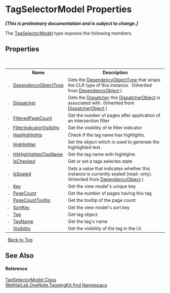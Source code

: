 # TagSelectorModel Properties
 _**\[This is preliminary documentation and is subject to change.\]**_

The <a href="093ecf68-9afb-f529-98a7-c27089162014.md">TagSelectorModel</a> type exposes the following members.


## Properties
&nbsp;<table><tr><th></th><th>Name</th><th>Description</th></tr><tr><td>![Public property](media/pubproperty.gif "Public property")</td><td><a href="http://msdn2.microsoft.com/en-us/library/ms600674" target="_blank">DependencyObjectType</a></td><td>
Gets the <a href="http://msdn2.microsoft.com/en-us/library/ms589310" target="_blank">DependencyObjectType</a> that wraps the CLR type of this instance.&nbsp;
(Inherited from <a href="http://msdn2.microsoft.com/en-us/library/ms589309" target="_blank">DependencyObject</a>.)</td></tr><tr><td>![Public property](media/pubproperty.gif "Public property")</td><td><a href="http://msdn2.microsoft.com/en-us/library/ms605656" target="_blank">Dispatcher</a></td><td>
Gets the <a href="http://msdn2.microsoft.com/en-us/library/ms615907" target="_blank">Dispatcher</a> this <a href="http://msdn2.microsoft.com/en-us/library/ms615925" target="_blank">DispatcherObject</a> is associated with.
 (Inherited from <a href="http://msdn2.microsoft.com/en-us/library/ms615925" target="_blank">DispatcherObject</a>.)</td></tr><tr><td>![Public property](media/pubproperty.gif "Public property")</td><td><a href="f5a4b61c-fa12-f5ea-2229-5ad072866573.md">FilteredPageCount</a></td><td>
Get the number of pages after application of an intersection filter</td></tr><tr><td>![Public property](media/pubproperty.gif "Public property")</td><td><a href="596b7333-29b9-1285-bf65-72b7b27a6033.md">FilterIndicatorVisibility</a></td><td>
Get the visibility of te filter indicator</td></tr><tr><td>![Public property](media/pubproperty.gif "Public property")</td><td><a href="4911144d-ab3c-54d1-d1a3-5d376f23c007.md">HasHighlights</a></td><td>
Check if the tag name has highlights.</td></tr><tr><td>![Public property](media/pubproperty.gif "Public property")</td><td><a href="c3e68b9c-2691-4763-eaea-d94bf55bd515.md">Highlighter</a></td><td>
Set the object which is used to generate the highlighted text.</td></tr><tr><td>![Public property](media/pubproperty.gif "Public property")</td><td><a href="5e5e90b4-bbb3-38f0-6210-49ca97ff3f1a.md">HitHighlightedTagName</a></td><td>
Get the tag name with highlights</td></tr><tr><td>![Public property](media/pubproperty.gif "Public property")</td><td><a href="f2a25d3f-b058-76b7-e62a-8dc978637fbf.md">IsChecked</a></td><td>
Get or set a tags selectes state</td></tr><tr><td>![Public property](media/pubproperty.gif "Public property")</td><td><a href="http://msdn2.microsoft.com/en-us/library/ms600677" target="_blank">IsSealed</a></td><td>
Gets a value that indicates whether this instance is currently sealed (read-only).
 (Inherited from <a href="http://msdn2.microsoft.com/en-us/library/ms589309" target="_blank">DependencyObject</a>.)</td></tr><tr><td>![Public property](media/pubproperty.gif "Public property")</td><td><a href="00a79b4e-2de9-601f-827c-5f6b73bad3f3.md">Key</a></td><td>
Get the view model's unique key</td></tr><tr><td>![Public property](media/pubproperty.gif "Public property")</td><td><a href="5b72315c-0289-767f-578e-dd9f54123605.md">PageCount</a></td><td>
Get the number of pages having this tag</td></tr><tr><td>![Public property](media/pubproperty.gif "Public property")</td><td><a href="2153f53a-6794-0b09-c8f7-6004a8750faf.md">PageCountTooltip</a></td><td>
Get the tooltip of the page count</td></tr><tr><td>![Public property](media/pubproperty.gif "Public property")</td><td><a href="e9a6bbc4-ac34-1787-795c-8c32dc7588ae.md">SortKey</a></td><td>
Get the view model's sort key</td></tr><tr><td>![Protected property](media/protproperty.gif "Protected property")</td><td><a href="0d566d7d-856b-19ce-da67-12bd67d08790.md">Tag</a></td><td>
Get tag object.</td></tr><tr><td>![Public property](media/pubproperty.gif "Public property")</td><td><a href="c70d30fa-fca3-0163-1b62-3242b5bace6c.md">TagName</a></td><td>
Get the tag's name</td></tr><tr><td>![Public property](media/pubproperty.gif "Public property")</td><td><a href="d6c75bd9-1b04-1d5e-c859-cd5043f9247f.md">Visibility</a></td><td>
Get the visibility of the tag in the UI.</td></tr></table>&nbsp;
<a href="#tagselectormodel-properties">Back to Top</a>

## See Also


#### Reference
<a href="093ecf68-9afb-f529-98a7-c27089162014.md">TagSelectorModel Class</a><br /><a href="0e3a8efd-07d2-1709-b1cd-709153222081.md">WetHatLab.OneNote.TaggingKit.find Namespace</a><br />